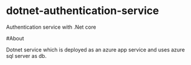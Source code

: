 # dotnet-authentication-service
Authentication service with .Net core

#About

Dotnet service which is deployed as an azure app service and uses azure sql server as db.
